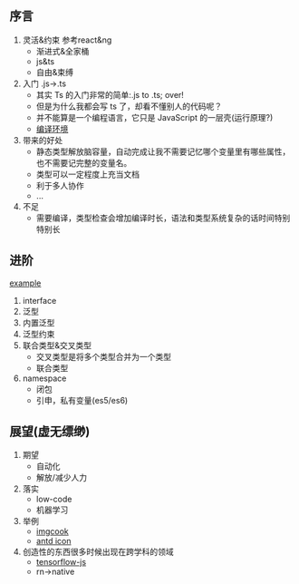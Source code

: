 ## 序言
1. 灵活&约束 参考react&ng
   * 渐进式&全家桶
   * js&ts
   * 自由&束缚
2. 入门 .js->.ts
   * 其实 Ts 的入门非常的简单:.js to .ts; over!
   * 但是为什么我都会写 ts 了，却看不懂别人的代码呢？
   * 并不能算是一个编程语言，它只是 JavaScript 的一层壳(运行原理?)
   * [编译环境](https://www.typescriptlang.org/play/index.html)
3. 带来的好处
   * 静态类型解放脑容量，自动完成让我不需要记忆哪个变量里有哪些属性，也不需要记完整的变量名。
   * 类型可以一定程度上充当文档
   * 利于多人协作
   * ...
4. 不足
   * 需要编译，类型检查会增加编译时长，语法和类型系统复杂的话时间特别特别长
## 进阶
[example](./2020-06-03.ts)
1. interface
2. 泛型
3. 内置泛型
4. 泛型约束
5. 联合类型&交叉类型
    * 交叉类型是将多个类型合并为一个类型
    * 联合类型
6. namespace
    * 闭包
    * 引申，私有变量(es5/es6)
## 展望(虚无缥缈)
1. 期望
   * 自动化
   * 解放/减少人力
2. 落实
   * low-code
   * 机器学习
3. 举例
   * [imgcook](https://www.imgcook.com/)
   * [antd icon](https://ant.design/components/icon-cn/)
4. 创造性的东西很多时候出现在跨学科的领域
   * [tensorflow-js](https://tensorflow.google.cn/js)
   * rn->native
